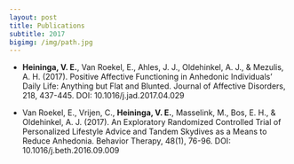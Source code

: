 ```yaml
---
layout: post
title: Publications
subtitle: 2017
bigimg: /img/path.jpg
---
```


- **Heininga, V. E.**, Van Roekel, E., Ahles, J. J., Oldehinkel, A. J., & Mezulis, A. H. (2017). Positive Affective Functioning in Anhedonic Individuals’ Daily Life: Anything but Flat and Blunted. Journal of Affective Disorders, 218, 437-445. DOI: 10.1016/j.jad.2017.04.029

- Van Roekel, E., Vrijen, C., **Heininga, V. E.**, Masselink, M., Bos, E. H., & Oldehinkel, A. J. (2017). An Exploratory Randomized Controlled Trial of Personalized Lifestyle Advice and Tandem Skydives as a Means to Reduce Anhedonia. Behavior Therapy, 48(1), 76-96. DOI: 10.1016/j.beth.2016.09.009

